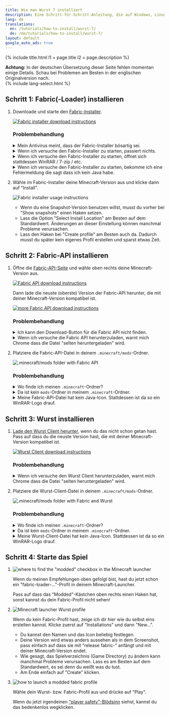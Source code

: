 ```yaml
---
title: Wie man Wurst 7 installiert
description: Eine Schritt-für-Schritt-Anleitung, die auf Windows, Linux und Mac funktioniert!
lang: de
translations:
  en: /tutorials/how-to-install/wurst-7/
  de: /de/tutorials/how-to-install/wurst-7/
layout: default
google_auto_ads: true
---
```

{% include title.html l1 = page.title l2 = page.description %}

<div class="padding20 no-padding-left no-padding-right bg-amber">
	<div class="container text-accent">
        <b>Achtung:</b> In der deutschen Übersetzung dieser Seite fehlen momentan einige Details.
        Schau bei Problemen am Besten in der englischen Originalversion nach.
    </div>
</div>

<div id="fabric-loader" class="padding20 no-padding-left no-padding-right bg-grayLighter">
	<div class="container">
        {% include lang-select.html %}
		<h2 class="text-normal">Schritt 1: Fabric(-Loader) installieren</h2>
        <ol class="step-list">
            <li>
                <p>
                    Downloade und starte den <a href="https://fabricmc.net/use/installer/" target="_blank" rel="nofollow">Fabric-Installer</a>.
                </p>
                <p>
                    <a href="https://fabricmc.net/use/installer/" target="_blank" rel="nofollow">
                        <img src="https://images.wurstclient.net/_media/install_fabric_download.webp" alt="Fabric installer download instructions">
                    </a>
                </p>
                <p>
                    <h3>Problembehandlung</h3>
                    <details class="padding5">
                        <summary>Mein Antivirus meint, dass der Fabric-Installer bösartig sei.</summary>
                        <p>
                            Das kann mit dem Fabric-Installer "for Windows" passieren (weil es eine .exe-Datei ist), ist aber mit ziemlicher Sicherheit ein Fehlalarm. Du kannst die Warnung entweder ignorieren oder statt der .exe die Universal/.jar-Version benutzen. Die .jar-Version wird nicht als Virus erkannt.
                        </p>
                    </details>
                    <details class="padding5">
                        <summary>Wenn ich versuche den Fabric-Installer zu starten, passiert nichts.</summary>
                        <p>
                            Das kann passieren wenn du kein Java installiert hast. Hier ist ein <a href="https://www.youtube.com/watch?v=Wv0vPUwitJs" target="_blank" rel="nofollow">Video das erklärt wie man Java installiert</a> (auf Englisch).
                        </p>
                        <p>
                            (Der Author von diesem Video kann dir bei Wurst-Problemen nicht helfen. Wenn du Hilfe brauchst, <a href="/contact">frag mich</a>.)
                        </p>
                    </details>
                    <details class="padding5">
                        <summary>Wenn ich versuche den Fabric-Installer zu starten, öffnet sich stattdessen WinRAR / 7-zip / etc.</summary>
                        <p>
                            Das passiert wenn dein Computer darauf eingestellt ist, .jar-Dateien mit einem anderen Programm als Java zu öffnen.
                            In Windows gibt es eine Einstellung namens "Standard-Apps nach Dateityp auswählen", mit der du das ändern kannst.
                        </p>
                        <p>
                            Alternativ kannst du Rechtsklick > "Öffnen mit" benutzen um die Datei mit Java zu öffnen, etwa so:
                        </p>
                        <p>
                            <img src="https://images.wurstclient.net/_media/install_fabric_run_with_java.webp" alt="how to run the Fabric installer with Java">
                            <ul>
                                <li>Wenn du Java in der Liste nicht finden kannst, klicke unten auf "Anderes Programm auswählen".</li>
                                <li>Je nachdem was du installiert hast, siehst du hier entweder "Java(TM)&nbsp;Platform&nbsp;SE&nbsp;binary" oder "OpenJDK&nbsp;Platform&nbsp;binary" (oder beides). Es ist egal, welche Java-Version du hier auswählst.</li>
                                <li>Wenn du Java gar nicht finden kannst, ist es wahrscheinlich nicht installiert. In diesem Fall musst du erstmal <a href="https://www.youtube.com/watch?v=Wv0vPUwitJs" target="_blank" rel="nofollow">Java installieren</a> (englischsprachiges Video-Tutorial).<br>
                                (Der Author von diesem Video kann dir bei Wurst-Problemen nicht helfen. Wenn du Hilfe brauchst, <a href="/contact">frag mich</a>.)</li>
                            </ul>
                        </p>
                    </details>
                    <details class="padding5">
                        <summary>Wenn ich versuche den Fabric-Installer zu starten, bekomme ich eine Fehlermeldung die sagt dass ich kein Java habe.</summary>
                        <p>
                            Das bedeutet (selbstverständlich) dass du kein Java installiert hast. Hier ist ein <a href="https://www.youtube.com/watch?v=Wv0vPUwitJs" target="_blank" rel="nofollow">Video das erklärt wie man Java installiert</a> (auf Englisch).
                        </p>
                        <p>
                            (Der Author von diesem Video kann dir bei Wurst-Problemen nicht helfen. Wenn du Hilfe brauchst, <a href="/contact">frag mich</a>.)
                        </p>
                    </details>
                </p>
            </li>
            <div class="padding5 no-padding-left no-padding-right"></div>
            <li>
                <p>
                    Wähle im Fabric-Installer deine Minecraft-Version aus und klicke dann auf "Install".
                </p>
                <p>
                    <img src="https://images.wurstclient.net/_media/install_use_fabric_installer.webp" alt="Fabric installer usage instructions">
                </p>
                <p>
                    <ul>
                        <li>Wenn du eine Snapshot-Version benutzen willst, musst du vorher bei "Show snapshots" einen Haken setzen.</li>
                        <li>Lass die Option "Select Install Location" am Besten auf dem Standardwert. Änderungen an dieser Einstellung können manchmal Probleme verursachen.</li>
                        <li>Lass den Haken bei "Create profile" am Besten auch da. Dadurch musst du später kein eigenes Profil erstellen und sparst etwas Zeit.</li>
                    </ul>
                </p>
            </li>
        </ol>
	</div>
</div>

<div id="fabric-api" class="padding20 no-padding-left no-padding-right">
	<div class="container">
		<h2 class="text-normal">Schritt 2: Fabric-API installieren</h2>
        <ol class="step-list">
            <li>
                <p>
                    Öffne die <a href="https://www.curseforge.com/minecraft/mc-mods/fabric-api/files/all" target="_blank" rel="nofollow">Fabric-API-Seite</a> und wähle oben rechts deine Minecraft-Version aus.
                </p>
                <p>
                    <a href="https://www.curseforge.com/minecraft/mc-mods/fabric-api/files/all" target="_blank" rel="nofollow">
                        <img src="https://images.wurstclient.net/_media/install_fabric_api_version.webp" alt="Fabric API download instructions">
                    </a>
                </p>
                <p>
                    Dann lade die neuste (oberste) Version der Fabric-API herunter, die mit deiner Minecraft-Version kompatibel ist.
                </p>
                <p>
                    <a href="https://www.curseforge.com/minecraft/mc-mods/fabric-api/files/all" target="_blank" rel="nofollow">
                        <img src="https://images.wurstclient.net/_media/install_fabric_api_version_2.webp" alt="more Fabric API download instructions">
                    </a>
                </p>
                <p>
                    <h3>Problembehandlung</h3>
                    <details class="padding5">
                        <summary>Ich kann den Download-Button für die Fabric API nicht finden.</summary>
                        <p>
                            Ahem...
                        </p>
                        <p>
                            <img src="https://images.wurstclient.net/_media/install_fabric_api_download_button.webp" alt="lots of arrows pointing at the Fabric API download button :)">
                        </p>
                    </details>
                    <details class="padding5">
                        <summary>Wenn ich versuche die Fabric API herunterzuladen, warnt mich Chrome dass die Datei "selten heruntergeladen" wird.</summary>
                        <p>
                            Das kann passieren wenn gerade eine neue Version released wurde.
                            Es bedeutet einfach nur, dass du einer der ersten Leute bist, die genau diese Version von der Fabric API herunterladen.
                            Du kannst diese Warnung getrost ignorieren und die Datei einfach trotzdem herunterladen.
                        </p>
                    </details>
                </p>
            </li>
            <div class="padding5 no-padding-left no-padding-right"></div>
            <li>
                <p>
                    Platziere die Fabric-API-Datei in deinem <code>.minecraft/mods</code>-Ordner.
                </p>
                <p>
                    <img src="https://images.wurstclient.net/_media/install_fabric_api_mods_folder.webp" alt=".minecraft/mods folder with Fabric API">
                </p>
                <p>
                    <h3>Problembehandlung</h3>
                    <details class="padding5">
                        <summary>Wo finde ich meinen <code>.minecraft</code>-Ordner?</summary>
                        <p>
                            <b>Windows:</b> Öffne den Windows Explorer und gib dann <code>%appdata%/.minecraft</code> oben in die Adressleiste ein.<br>
                            (Alternativ kannst du auch Win+R drücken das da eingeben.)
                        </p>
                        <p>
                            <b>Linux:</b> Öffne den File Explorer und gib dann <code>~/.minecraft</code> in die Adressleiste ein.
                        </p>
                        <p>
                            <b>Mac:</b> Öffne den Finder und gib dann <code>~/Library/Application Support/minecraft</code> in die Adressleiste ein.
                        </p>
                    </details>
                    <details class="padding5">
                        <summary>Da ist kein <code>mods</code>-Ordner in meinem <code>.minecraft</code>-Ordner.</summary>
                        <p>
                            Kein Problem, du kannst den Ordner einfach selbst erstellen. Pass auf das du den Ordner genau <code>mods</code> nennst (alles kleingeschrieben, nicht "Mods").
                        </p>
                    </details>
                    <details class="padding5">
                        <summary>Meine Fabric-API-Datei hat kein Java-Icon. Stattdessen ist da so ein WinRAR-Logo drauf.</summary>
                        <p>
                            Überprüfe die Dateiendung. Wenn die Datei in <code>.jar</code> endet, ist alles gut.
                            Das bedeutet einfach, dass dein Computer darauf eingestellt ist, .jar-Dateien mit WinRAR statt Java zu öffnen.
                        </p>
                        <p>
                            Das spielt für die Fabric API keine Rolle, da es immer noch eine .jar-Datei ist und weiterhin funktionieren wird,
                            aber wenn dich das "falsche" Icon stört gibt es in Windows eine Einstellung namens "Standard-Apps nach Dateityp auswählen", mit der du das ändern kannst.
                        </p>
                    </details>
                </p>
            </li>
        </ol>
	</div>
</div>

<div id="wurst" class="padding20 no-padding-left no-padding-right bg-grayLighter">
	<div class="container">
		<h2 class="text-normal">Schritt 3: Wurst installieren</h2>
        <ol class="step-list">
            <li>
                <p>
                    <a href="/download/" target="_blank">Lade den Wurst Client herunter</a>, wenn du das nicht schon getan hast.
                    Pass auf dass du die neuste Version hast, die mit deiner Minecraft-Version kompatibel ist.
                </p>
                <p>
                    <a href="/download/" target="_blank">
                        <img src="https://images.wurstclient.net/_media/install_wurst_download.webp" alt="Wurst Client download instructions">
                    </a>
                </p>
                <p>
                    <h3>Problembehandlung</h3>
                    <details class="padding5">
                        <summary>Wenn ich versuche den Wurst Client herunterzuladen, warnt mich Chrome dass die Datei "selten heruntergeladen" wird.</summary>
                        <p>
                            Das kann passieren wenn gerade eine neue Version released wurde.
                            Es bedeutet einfach nur, dass du einer der ersten Leute bist, die genau diese Version von Wurst herunterladen.
                            Du kannst diese Warnung getrost ignorieren und die Datei einfach trotzdem herunterladen.
                        </p>
                    </details>
                </p>
            </li>
            <div class="padding5 no-padding-left no-padding-right"></div>
            <li>
                <p>
                    Platziere die Wurst-Client-Datei in deinem <code>.minecraft/mods</code>-Ordner.
                </p>
                <p>
                    <img src="https://images.wurstclient.net/_media/install_wurst_mods_folder.webp" alt=".minecraft/mods folder with Fabric and Wurst">
                </p>
                <p>
                    <h3>Problembehandlung</h3>
                    <details class="padding5">
                        <summary>Wo finde ich meinen <code>.minecraft</code>-Ordner?</summary>
                        <p>
                            <b>Windows:</b> Öffne den Windows Explorer und gib dann <code>%appdata%/.minecraft</code> oben in die Adressleiste ein.<br>
                            (Alternativ kannst du auch Win+R drücken das da eingeben.)
                        </p>
                        <p>
                            <b>Linux:</b> Öffne den File Explorer und gib dann <code>~/.minecraft</code> in die Adressleiste ein.
                        </p>
                        <p>
                            <b>Mac:</b> Öffne den Finder und gib dann <code>~/Library/Application Support/minecraft</code> in die Adressleiste ein.
                        </p>
                    </details>
                    <details class="padding5">
                        <summary>Da ist kein <code>mods</code>-Ordner in meinem <code>.minecraft</code>-Ordner.</summary>
                        <p>
                            Du hast den vorherigen Schritt übersprungen. Du solltest <a href="#fabric-api">zurück zu Schritt 2 gehen</a> und erstmal die Fabric API installieren.
                        </p>
                    </details>
                    <details class="padding5">
                        <summary>Meine Wurst-Client-Datei hat kein Java-Icon. Stattdessen ist da so ein WinRAR-Logo drauf.</summary>
                        <p>
                            Überprüfe die Dateiendung. Wenn die Datei in <code>.jar</code> endet, ist alles gut.
                            Das bedeutet einfach, dass dein Computer darauf eingestellt ist, .jar-Dateien mit WinRAR statt Java zu öffnen.
                        </p>
                        <p>
                            Das spielt für diese Datei keine Rolle, da es immer noch eine .jar-Datei ist und weiterhin funktionieren wird,
                            aber wenn dich das "falsche" Icon stört gibt es in Windows eine Einstellung namens "Standard-Apps nach Dateityp auswählen", mit der du das ändern kannst.
                        </p>
                    </details>
                </p>
            </li>
        </ol>
	</div>
</div>

<div id="launch" class="padding20 no-padding-left no-padding-right">
	<div class="container">
		<h2 class="text-normal">Schritt 4: Starte das Spiel</h2>
        <ol class="step-list">
            <li>
                <p>
                    <img src="https://images.wurstclient.net/_media/install_modded_checkbox.webp" alt='where to find the "modded" checkbox in the Minecraft launcher'>
                </p>
                <p>Wenn du meinen Empfehlungen oben gefolgt bist, hast du jetzt schon ein "fabric-loader-..."-Profil in deinem Minecraft-Launcher.</p>
                <p>Pass auf dass das "Modded"-Kästchen oben rechts einen Haken hat, sonst kannst du dein Fabric-Profil nicht sehen!</p>
            </li>
            <div class="padding5 no-padding-left no-padding-right"></div>
            <li>
                <p>
                    <img src="https://user-images.githubusercontent.com/10100202/68169736-ed5c0c80-ff75-11e9-93d4-7890380b8d57.png" alt="Minecraft launcher Wurst profile">
                </p>
                <p>
                    Wenn du kein Fabric-Profil hast, zeige ich dir hier wie du selbst eins erstellen kannst. Klicke zuerst auf "Installations" und dann "New...".
                    <ul>
                        <li>Du kannst den Namen und das Icon beliebig festlegen.</li>
                        <li>Deine Version wird etwas anders aussehen als in dem Screenshot, pass einfach auf dass sie mit "release&nbsp;fabric-" anfängt und mit deiner Minecraft-Version endet.</li>
                        <li>Wie gesagt, das Spielverzeichnis (Game Directory) zu ändern kann manchmal Probleme verursachen. Lass es am Besten auf dem Standardwert, es sei denn du weißt was du tust.</li>
                        <li>Am Ende einfach auf "Create" klicken.</li>
                    </ul>
                </p>
            </li>
            <div class="padding5 no-padding-left no-padding-right"></div>
            <li>
                <p>
                    <img src="https://images.wurstclient.net/_media/install_press_play.webp" alt="how to launch a modded fabric profile">
                </p>
                <p>Wähle dein Wurst- bzw. Fabric-Profil aus und drücke auf "Play".</p>
                <p>
                    Wenn du jetzt irgendeinen <a href="https://twitter.com/Wurst_Imperium/status/1353927165012811776" target="_blank">"player safety"-Blödsinn</a> siehst, kannst du das bedenkenlos wegklicken.
                </p>
            </li>
        </ol>
	</div>
</div>
